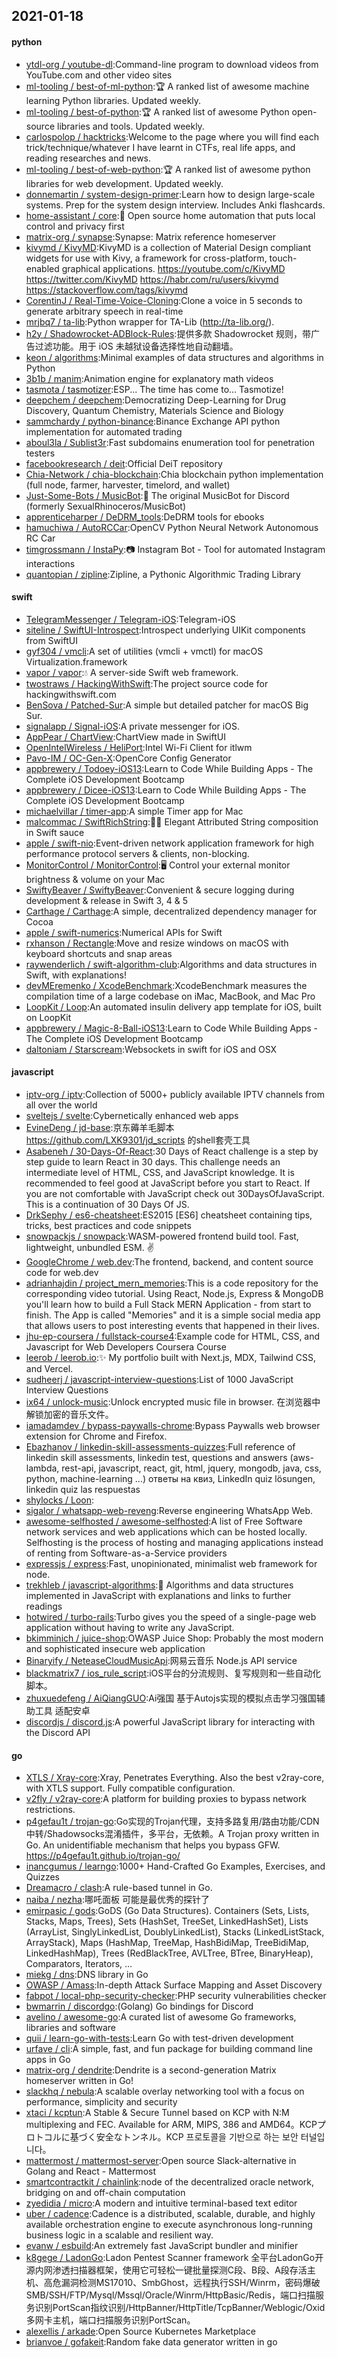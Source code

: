 ## 2021-01-18

#### python
* [ytdl-org / youtube-dl](https://github.com/ytdl-org/youtube-dl):Command-line program to download videos from YouTube.com and other video sites
* [ml-tooling / best-of-ml-python](https://github.com/ml-tooling/best-of-ml-python):🏆
A ranked list of awesome machine learning Python libraries. Updated weekly.
* [ml-tooling / best-of-python](https://github.com/ml-tooling/best-of-python):🏆
A ranked list of awesome Python open-source libraries and tools. Updated weekly.
* [carlospolop / hacktricks](https://github.com/carlospolop/hacktricks):Welcome to the page where you will find each trick/technique/whatever I have learnt in CTFs, real life apps, and reading researches and news.
* [ml-tooling / best-of-web-python](https://github.com/ml-tooling/best-of-web-python):🏆
A ranked list of awesome python libraries for web development. Updated weekly.
* [donnemartin / system-design-primer](https://github.com/donnemartin/system-design-primer):Learn how to design large-scale systems. Prep for the system design interview. Includes Anki flashcards.
* [home-assistant / core](https://github.com/home-assistant/core):🏡
Open source home automation that puts local control and privacy first
* [matrix-org / synapse](https://github.com/matrix-org/synapse):Synapse: Matrix reference homeserver
* [kivymd / KivyMD](https://github.com/kivymd/KivyMD):KivyMD is a collection of Material Design compliant widgets for use with Kivy, a framework for cross-platform, touch-enabled graphical applications. https://youtube.com/c/KivyMD https://twitter.com/KivyMD https://habr.com/ru/users/kivymd https://stackoverflow.com/tags/kivymd
* [CorentinJ / Real-Time-Voice-Cloning](https://github.com/CorentinJ/Real-Time-Voice-Cloning):Clone a voice in 5 seconds to generate arbitrary speech in real-time
* [mrjbq7 / ta-lib](https://github.com/mrjbq7/ta-lib):Python wrapper for TA-Lib (http://ta-lib.org/).
* [h2y / Shadowrocket-ADBlock-Rules](https://github.com/h2y/Shadowrocket-ADBlock-Rules):提供多款 Shadowrocket 规则，带广告过滤功能。用于 iOS 未越狱设备选择性地自动翻墙。
* [keon / algorithms](https://github.com/keon/algorithms):Minimal examples of data structures and algorithms in Python
* [3b1b / manim](https://github.com/3b1b/manim):Animation engine for explanatory math videos
* [tasmota / tasmotizer](https://github.com/tasmota/tasmotizer):ESP... The time has come to... Tasmotize!
* [deepchem / deepchem](https://github.com/deepchem/deepchem):Democratizing Deep-Learning for Drug Discovery, Quantum Chemistry, Materials Science and Biology
* [sammchardy / python-binance](https://github.com/sammchardy/python-binance):Binance Exchange API python implementation for automated trading
* [aboul3la / Sublist3r](https://github.com/aboul3la/Sublist3r):Fast subdomains enumeration tool for penetration testers
* [facebookresearch / deit](https://github.com/facebookresearch/deit):Official DeiT repository
* [Chia-Network / chia-blockchain](https://github.com/Chia-Network/chia-blockchain):Chia blockchain python implementation (full node, farmer, harvester, timelord, and wallet)
* [Just-Some-Bots / MusicBot](https://github.com/Just-Some-Bots/MusicBot):🎵
The original MusicBot for Discord (formerly SexualRhinoceros/MusicBot)
* [apprenticeharper / DeDRM_tools](https://github.com/apprenticeharper/DeDRM_tools):DeDRM tools for ebooks
* [hamuchiwa / AutoRCCar](https://github.com/hamuchiwa/AutoRCCar):OpenCV Python Neural Network Autonomous RC Car
* [timgrossmann / InstaPy](https://github.com/timgrossmann/InstaPy):📷
Instagram Bot - Tool for automated Instagram interactions
* [quantopian / zipline](https://github.com/quantopian/zipline):Zipline, a Pythonic Algorithmic Trading Library

#### swift
* [TelegramMessenger / Telegram-iOS](https://github.com/TelegramMessenger/Telegram-iOS):Telegram-iOS
* [siteline / SwiftUI-Introspect](https://github.com/siteline/SwiftUI-Introspect):Introspect underlying UIKit components from SwiftUI
* [gyf304 / vmcli](https://github.com/gyf304/vmcli):A set of utilities (vmcli + vmctl) for macOS Virtualization.framework
* [vapor / vapor](https://github.com/vapor/vapor):💧
A server-side Swift web framework.
* [twostraws / HackingWithSwift](https://github.com/twostraws/HackingWithSwift):The project source code for hackingwithswift.com
* [BenSova / Patched-Sur](https://github.com/BenSova/Patched-Sur):A simple but detailed patcher for macOS Big Sur.
* [signalapp / Signal-iOS](https://github.com/signalapp/Signal-iOS):A private messenger for iOS.
* [AppPear / ChartView](https://github.com/AppPear/ChartView):ChartView made in SwiftUI
* [OpenIntelWireless / HeliPort](https://github.com/OpenIntelWireless/HeliPort):Intel Wi-Fi Client for itlwm
* [Pavo-IM / OC-Gen-X](https://github.com/Pavo-IM/OC-Gen-X):OpenCore Config Generator
* [appbrewery / Todoey-iOS13](https://github.com/appbrewery/Todoey-iOS13):Learn to Code While Building Apps - The Complete iOS Development Bootcamp
* [appbrewery / Dicee-iOS13](https://github.com/appbrewery/Dicee-iOS13):Learn to Code While Building Apps - The Complete iOS Development Bootcamp
* [michaelvillar / timer-app](https://github.com/michaelvillar/timer-app):A simple Timer app for Mac
* [malcommac / SwiftRichString](https://github.com/malcommac/SwiftRichString):👩‍🎨
Elegant Attributed String composition in Swift sauce
* [apple / swift-nio](https://github.com/apple/swift-nio):Event-driven network application framework for high performance protocol servers & clients, non-blocking.
* [MonitorControl / MonitorControl](https://github.com/MonitorControl/MonitorControl):🖥
Control your external monitor brightness & volume on your Mac
* [SwiftyBeaver / SwiftyBeaver](https://github.com/SwiftyBeaver/SwiftyBeaver):Convenient & secure logging during development & release in Swift 3, 4 & 5
* [Carthage / Carthage](https://github.com/Carthage/Carthage):A simple, decentralized dependency manager for Cocoa
* [apple / swift-numerics](https://github.com/apple/swift-numerics):Numerical APIs for Swift
* [rxhanson / Rectangle](https://github.com/rxhanson/Rectangle):Move and resize windows on macOS with keyboard shortcuts and snap areas
* [raywenderlich / swift-algorithm-club](https://github.com/raywenderlich/swift-algorithm-club):Algorithms and data structures in Swift, with explanations!
* [devMEremenko / XcodeBenchmark](https://github.com/devMEremenko/XcodeBenchmark):XcodeBenchmark measures the compilation time of a large codebase on iMac, MacBook, and Mac Pro
* [LoopKit / Loop](https://github.com/LoopKit/Loop):An automated insulin delivery app template for iOS, built on LoopKit
* [appbrewery / Magic-8-Ball-iOS13](https://github.com/appbrewery/Magic-8-Ball-iOS13):Learn to Code While Building Apps - The Complete iOS Development Bootcamp
* [daltoniam / Starscream](https://github.com/daltoniam/Starscream):Websockets in swift for iOS and OSX

#### javascript
* [iptv-org / iptv](https://github.com/iptv-org/iptv):Collection of 5000+ publicly available IPTV channels from all over the world
* [sveltejs / svelte](https://github.com/sveltejs/svelte):Cybernetically enhanced web apps
* [EvineDeng / jd-base](https://github.com/EvineDeng/jd-base):京东薅羊毛脚本 https://github.com/LXK9301/jd_scripts 的shell套壳工具
* [Asabeneh / 30-Days-Of-React](https://github.com/Asabeneh/30-Days-Of-React):30 Days of React challenge is a step by step guide to learn React in 30 days. This challenge needs an intermediate level of HTML, CSS, and JavaScript knowledge. It is recommended to feel good at JavaScript before you start to React. If you are not comfortable with JavaScript check out 30DaysOfJavaScript. This is a continuation of 30 Days Of JS.
* [DrkSephy / es6-cheatsheet](https://github.com/DrkSephy/es6-cheatsheet):ES2015 [ES6] cheatsheet containing tips, tricks, best practices and code snippets
* [snowpackjs / snowpack](https://github.com/snowpackjs/snowpack):WASM-powered frontend build tool. Fast, lightweight, unbundled ESM.
✌️
* [GoogleChrome / web.dev](https://github.com/GoogleChrome/web.dev):The frontend, backend, and content source code for web.dev
* [adrianhajdin / project_mern_memories](https://github.com/adrianhajdin/project_mern_memories):This is a code repository for the corresponding video tutorial. Using React, Node.js, Express & MongoDB you'll learn how to build a Full Stack MERN Application - from start to finish. The App is called "Memories" and it is a simple social media app that allows users to post interesting events that happened in their lives.
* [jhu-ep-coursera / fullstack-course4](https://github.com/jhu-ep-coursera/fullstack-course4):Example code for HTML, CSS, and Javascript for Web Developers Coursera Course
* [leerob / leerob.io](https://github.com/leerob/leerob.io):✨
My portfolio built with Next.js, MDX, Tailwind CSS, and Vercel.
* [sudheerj / javascript-interview-questions](https://github.com/sudheerj/javascript-interview-questions):List of 1000 JavaScript Interview Questions
* [ix64 / unlock-music](https://github.com/ix64/unlock-music):Unlock encrypted music file in browser. 在浏览器中解锁加密的音乐文件。
* [iamadamdev / bypass-paywalls-chrome](https://github.com/iamadamdev/bypass-paywalls-chrome):Bypass Paywalls web browser extension for Chrome and Firefox.
* [Ebazhanov / linkedin-skill-assessments-quizzes](https://github.com/Ebazhanov/linkedin-skill-assessments-quizzes):Full reference of linkedin skill assessments, linkedin test, questions and answers (aws-lambda, rest-api, javascript, react, git, html, jquery, mongodb, java, css, python, machine-learning ...) ответы на квиз, LinkedIn quiz lösungen, linkedin quiz las respuestas
* [shylocks / Loon](https://github.com/shylocks/Loon):
* [sigalor / whatsapp-web-reveng](https://github.com/sigalor/whatsapp-web-reveng):Reverse engineering WhatsApp Web.
* [awesome-selfhosted / awesome-selfhosted](https://github.com/awesome-selfhosted/awesome-selfhosted):A list of Free Software network services and web applications which can be hosted locally. Selfhosting is the process of hosting and managing applications instead of renting from Software-as-a-Service providers
* [expressjs / express](https://github.com/expressjs/express):Fast, unopinionated, minimalist web framework for node.
* [trekhleb / javascript-algorithms](https://github.com/trekhleb/javascript-algorithms):📝
Algorithms and data structures implemented in JavaScript with explanations and links to further readings
* [hotwired / turbo-rails](https://github.com/hotwired/turbo-rails):Turbo gives you the speed of a single-page web application without having to write any JavaScript.
* [bkimminich / juice-shop](https://github.com/bkimminich/juice-shop):OWASP Juice Shop: Probably the most modern and sophisticated insecure web application
* [Binaryify / NeteaseCloudMusicApi](https://github.com/Binaryify/NeteaseCloudMusicApi):网易云音乐 Node.js API service
* [blackmatrix7 / ios_rule_script](https://github.com/blackmatrix7/ios_rule_script):iOS平台的分流规则、复写规则和一些自动化脚本。
* [zhuxuedefeng / AiQiangGUO](https://github.com/zhuxuedefeng/AiQiangGUO):Ai强国 基于Autojs实现的模拟点击学习强国辅助工具 适配安卓
* [discordjs / discord.js](https://github.com/discordjs/discord.js):A powerful JavaScript library for interacting with the Discord API

#### go
* [XTLS / Xray-core](https://github.com/XTLS/Xray-core):Xray, Penetrates Everything. Also the best v2ray-core, with XTLS support. Fully compatible configuration.
* [v2fly / v2ray-core](https://github.com/v2fly/v2ray-core):A platform for building proxies to bypass network restrictions.
* [p4gefau1t / trojan-go](https://github.com/p4gefau1t/trojan-go):Go实现的Trojan代理，支持多路复用/路由功能/CDN中转/Shadowsocks混淆插件，多平台，无依赖。A Trojan proxy written in Go. An unidentifiable mechanism that helps you bypass GFW. https://p4gefau1t.github.io/trojan-go/
* [inancgumus / learngo](https://github.com/inancgumus/learngo):1000+ Hand-Crafted Go Examples, Exercises, and Quizzes
* [Dreamacro / clash](https://github.com/Dreamacro/clash):A rule-based tunnel in Go.
* [naiba / nezha](https://github.com/naiba/nezha):哪吒面板 可能是最优秀的探针了
* [emirpasic / gods](https://github.com/emirpasic/gods):GoDS (Go Data Structures). Containers (Sets, Lists, Stacks, Maps, Trees), Sets (HashSet, TreeSet, LinkedHashSet), Lists (ArrayList, SinglyLinkedList, DoublyLinkedList), Stacks (LinkedListStack, ArrayStack), Maps (HashMap, TreeMap, HashBidiMap, TreeBidiMap, LinkedHashMap), Trees (RedBlackTree, AVLTree, BTree, BinaryHeap), Comparators, Iterators, …
* [miekg / dns](https://github.com/miekg/dns):DNS library in Go
* [OWASP / Amass](https://github.com/OWASP/Amass):In-depth Attack Surface Mapping and Asset Discovery
* [fabpot / local-php-security-checker](https://github.com/fabpot/local-php-security-checker):PHP security vulnerabilities checker
* [bwmarrin / discordgo](https://github.com/bwmarrin/discordgo):(Golang) Go bindings for Discord
* [avelino / awesome-go](https://github.com/avelino/awesome-go):A curated list of awesome Go frameworks, libraries and software
* [quii / learn-go-with-tests](https://github.com/quii/learn-go-with-tests):Learn Go with test-driven development
* [urfave / cli](https://github.com/urfave/cli):A simple, fast, and fun package for building command line apps in Go
* [matrix-org / dendrite](https://github.com/matrix-org/dendrite):Dendrite is a second-generation Matrix homeserver written in Go!
* [slackhq / nebula](https://github.com/slackhq/nebula):A scalable overlay networking tool with a focus on performance, simplicity and security
* [xtaci / kcptun](https://github.com/xtaci/kcptun):A Stable & Secure Tunnel based on KCP with N:M multiplexing and FEC. Available for ARM, MIPS, 386 and AMD64。KCPプロトコルに基づく安全なトンネル。KCP 프로토콜을 기반으로 하는 보안 터널입니다。
* [mattermost / mattermost-server](https://github.com/mattermost/mattermost-server):Open source Slack-alternative in Golang and React - Mattermost
* [smartcontractkit / chainlink](https://github.com/smartcontractkit/chainlink):node of the decentralized oracle network, bridging on and off-chain computation
* [zyedidia / micro](https://github.com/zyedidia/micro):A modern and intuitive terminal-based text editor
* [uber / cadence](https://github.com/uber/cadence):Cadence is a distributed, scalable, durable, and highly available orchestration engine to execute asynchronous long-running business logic in a scalable and resilient way.
* [evanw / esbuild](https://github.com/evanw/esbuild):An extremely fast JavaScript bundler and minifier
* [k8gege / LadonGo](https://github.com/k8gege/LadonGo):Ladon Pentest Scanner framework 全平台LadonGo开源内网渗透扫描器框架，使用它可轻松一键批量探测C段、B段、A段存活主机、高危漏洞检测MS17010、SmbGhost，远程执行SSH/Winrm，密码爆破SMB/SSH/FTP/Mysql/Mssql/Oracle/Winrm/HttpBasic/Redis，端口扫描服务识别PortScan指纹识别/HttpBanner/HttpTitle/TcpBanner/Weblogic/Oxid多网卡主机，端口扫描服务识别PortScan。
* [alexellis / arkade](https://github.com/alexellis/arkade):Open Source Kubernetes Marketplace
* [brianvoe / gofakeit](https://github.com/brianvoe/gofakeit):Random fake data generator written in go

